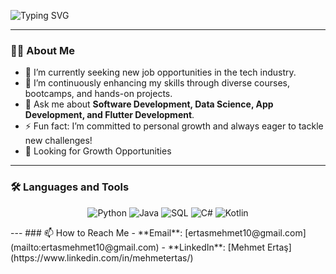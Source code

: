 ![Typing SVG](https://readme-typing-svg.demolab.com/?font=Fira+Code&weight=30&size=30&duration=2000&pause=1000&width=500&height=45&lines=Hi👋,+I'm+Mehmet+Ertas;%20Software+Engineer%F0%9F%A7%91%E2%80%8D%F0%9F%92%BB)

---
### 👨‍💻 About Me
- 🔭 I’m currently seeking new job opportunities in the tech industry.
- 🌱 I’m continuously enhancing my skills through diverse courses, bootcamps, and hands-on projects.
- 💬 Ask me about **Software Development, Data Science, App Development, and Flutter Development**.
- ⚡ Fun fact: I’m committed to personal growth and always eager to tackle new challenges!
- 🚀 Looking for Growth Opportunities
---
### 🛠️ Languages and Tools
<p align="center">
  <img src="https://img.shields.io/badge/Python-3776AB?style=for-the-badge&logo=python&logoColor=white" alt="Python"/>
  <img src="https://img.shields.io/badge/Java-ED8B00?style=for-the-badge&logo=java&logoColor=white" alt="Java"/>
  <img src="https://img.shields.io/badge/SQL-02569B?style=for-the-badge&logo=postgresql&logoColor=white" alt="SQL"/>
  <img src="https://img.shields.io/badge/C%23-239120?style=for-the-badge&logo=c-sharp&logoColor=white" alt="C#"/>
  <img src="https://img.shields.io/badge/Kotlin-0095D5?style=for-the-badge&logo=kotlin&logoColor=white" alt="Kotlin"/>
</p>
---
### 📫 How to Reach Me
- **Email**: [ertasmehmet10@gmail.com](mailto:ertasmehmet10@gmail.com)
- **LinkedIn**: [Mehmet Ertaş](https://www.linkedin.com/in/mehmetertas/)
